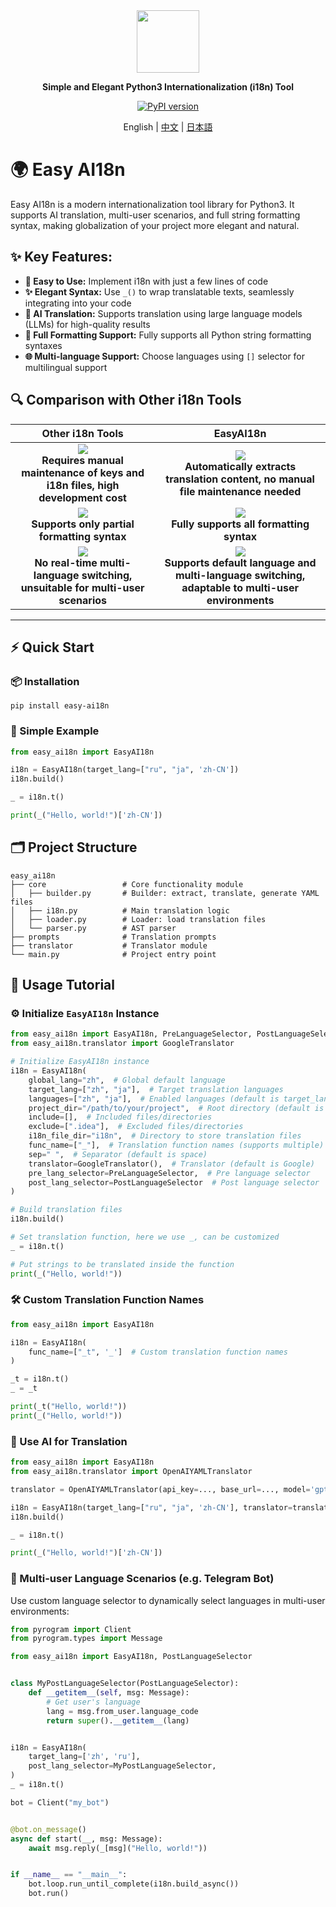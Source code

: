 <div align="center">

<img src="docs/image/logo.png" width="100" >

**Simple and Elegant Python3 Internationalization (i18n) Tool**

[![PyPI version](https://badge.fury.io/py/easy-ai18n.svg)](https://badge.fury.io/py/easy-ai18n)

English | [中文](docs/README.zh.md) | [日本語](docs/README.ja.md)

</div>

# 🌍 Easy AI18n

Easy AI18n is a modern internationalization tool library for Python3. It supports AI translation, multi-user scenarios, and full string formatting syntax,
making globalization of your project more elegant and natural.

## ✨ Key Features:

- **🚀 Easy to Use:** Implement i18n with just a few lines of code
- **✨ Elegant Syntax:** Use `_()` to wrap translatable texts, seamlessly integrating into your code
- **🤖 AI Translation:** Supports translation using large language models (LLMs) for high-quality results
- **📝 Full Formatting Support:** Fully supports all Python string formatting syntaxes
- **🌐 Multi-language Support:** Choose languages using `[]` selector for multilingual support

## 🔍 Comparison with Other i18n Tools

|                                             Other i18n Tools                                             |                                                         EasyAI18n                                                          |
|:--------------------------------------------------------------------------------------------------------:|:--------------------------------------------------------------------------------------------------------------------------:|
| ![](docs/image/1.png)<br/>**Requires manual maintenance of keys and i18n files, high development cost**  |        ![](docs/image/2.png)<br/>**Automatically extracts translation content, no manual file maintenance needed**         |
|                  ![](docs/image/3.png)<br/>**Supports only partial formatting syntax**                   |                             ![](docs/image/4.png)<br/>**Fully supports all formatting syntax**                             |
| ![](docs/image/5.png)<br/>**No real-time multi-language switching, unsuitable for multi-user scenarios** | ![](docs/image/6.png)<br/>**Supports default language and multi-language switching, adaptable to multi-user environments** |

---

## ⚡ Quick Start

### 📦 Installation

```shell
pip install easy-ai18n
```

### 🧪 Simple Example

```python
from easy_ai18n import EasyAI18n

i18n = EasyAI18n(target_lang=["ru", "ja", 'zh-CN'])
i18n.build()

_ = i18n.t()

print(_("Hello, world!")['zh-CN'])
```

## 🗂️ Project Structure

```
easy_ai18n
├── core                 # Core functionality module
│   ├── builder.py       # Builder: extract, translate, generate YAML files
│   ├── i18n.py          # Main translation logic
│   ├── loader.py        # Loader: load translation files
│   └── parser.py        # AST parser
├── prompts              # Translation prompts
├── translator           # Translator module
└── main.py              # Project entry point
```

## 📘 Usage Tutorial

### ⚙️ Initialize `EasyAI18n` Instance

```python
from easy_ai18n import EasyAI18n, PreLanguageSelector, PostLanguageSelector
from easy_ai18n.translator import GoogleTranslator

# Initialize EasyAI18n instance
i18n = EasyAI18n(
    global_lang="zh",  # Global default language
    target_lang=["zh", "ja"],  # Target translation languages
    languages=["zh", "ja"],  # Enabled languages (default is target_lang)
    project_dir="/path/to/your/project",  # Root directory (default is current dir)
    include=[],  # Included files/directories
    exclude=[".idea"],  # Excluded files/directories
    i18n_file_dir="i18n",  # Directory to store translation files
    func_name=["_"],  # Translation function names (supports multiple)
    sep=" ",  # Separator (default is space)
    translator=GoogleTranslator(),  # Translator (default is Google)
    pre_lang_selector=PreLanguageSelector,  # Pre language selector
    post_lang_selector=PostLanguageSelector  # Post language selector
)

# Build translation files
i18n.build()

# Set translation function, here we use _, can be customized
_ = i18n.t()

# Put strings to be translated inside the function
print(_("Hello, world!"))
```

### 🛠️ Custom Translation Function Names

```python
from easy_ai18n import EasyAI18n

i18n = EasyAI18n(
    func_name=["_t", '_']  # Custom translation function names
)

_t = i18n.t()
_ = _t

print(_t("Hello, world!"))
print(_("Hello, world!"))
```

### 🤖 Use AI for Translation

```python
from easy_ai18n import EasyAI18n
from easy_ai18n.translator import OpenAIYAMLTranslator

translator = OpenAIYAMLTranslator(api_key=..., base_url=..., model='gpt-4o-mini')

i18n = EasyAI18n(target_lang=["ru", "ja", 'zh-CN'], translator=translator)
i18n.build()

_ = i18n.t()

print(_("Hello, world!")['zh-CN'])
```

### 👥 Multi-user Language Scenarios (e.g. Telegram Bot)

Use custom language selector to dynamically select languages in multi-user environments:

```python
from pyrogram import Client
from pyrogram.types import Message

from easy_ai18n import EasyAI18n, PostLanguageSelector


class MyPostLanguageSelector(PostLanguageSelector):
    def __getitem__(self, msg: Message):
        # Get user's language
        lang = msg.from_user.language_code
        return super().__getitem__(lang)


i18n = EasyAI18n(
    target_lang=['zh', 'ru'],
    post_lang_selector=MyPostLanguageSelector,
)
_ = i18n.t()

bot = Client("my_bot")


@bot.on_message()
async def start(__, msg: Message):
    await msg.reply(_[msg]("Hello, world!"))


if __name__ == "__main__":
    bot.loop.run_until_complete(i18n.build_async())
    bot.run()
```

